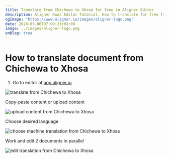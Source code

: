 ```yaml
---
title: Translate from Chichewa to Xhosa for free in Aligner Editor
description: Aligner Dual Editor Tutorial. How to translate for free from Chichewa to Xhosa. Aligner is multilingual document management platform. 
ogImage: "https://www.aligner.io/images/aligner-logo.png"
date: 2020-05-06T07:09:21+03:00
image: ../images/aligner-logo.png
onBlog: true
---
```


# How to translate document from Chichewa to Xhosa

1. Go to editor at [app.aligner.io](https://app.aligner.io "Aligner App web page")

![translate from Chichewa to Xhosa](../aligner-blank-editor.png "translate from Chichewa to Xhosa")

Copy-paste content or upload content

![upload content from Chichewa to Xhosa](../aligner-uploaded-document.png "upload content from Chichewa to Xhosa")

Choose desired language

![choose machine translation from Chichewa to Xhosa](../aligner-language-dropdown.png "choose machine translation from Chichewa to Xhosa")

Work and edit 2 documents in parallel

![edit translation from Chichewa to Xhosa](../aligner-double-sitded-editor.png "edit translation from Chichewa to Xhosa")


